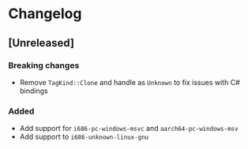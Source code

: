 # Changelog

<!-- All notable changes to this project will be documented in this file. -->

<!-- The format is based on [Keep a Changelog](https://keepachangelog.com/en/1.1.0/), -->
<!-- and this project adheres to [Semantic Versioning](https://semver.org/spec/v2.0.0.html). -->

<!-- Template

## [Unreleased]

### Summary

### Breaking changes

### Changed

### Added

### Fixed

### Removed

### Deprecated

-->

## [Unreleased]

### Breaking changes

* Remove `TagKind::Clone` and handle as `Unknown` to fix issues with C# bindings

### Added

* Add support for `i686-pc-windows-msvc` and `aarch64-pc-windows-msv`
* Add support to `i686-unknown-linux-gnu`
